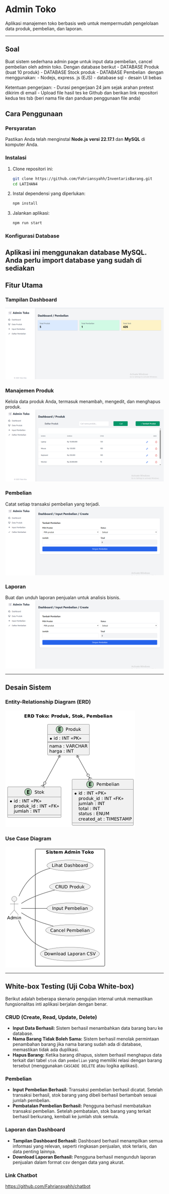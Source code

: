 
# Admin Toko

Aplikasi manajemen toko berbasis web untuk mempermudah pengelolaan data produk, pembelian, dan laporan.

---


## Soal 

Buat sistem sederhana admin page untuk input data pembelian, cancel pembelian oleh admin toko.
Dengan database berikut
‎- DATABASE Produk (buat 10 produk)
‎- DATABASE Stock produk
‎- DATABASE Pembelian
‎
‎dengan menggunakan:
‎- Nodejs, express. js (EJS)
‎- database sql
‎- desain UI bebas

‎Ketentuan pengerjaan:
‎- Durasi pengerjaan 24 jam sejak arahan pretest dikirim di email
‎- Upload file hasil tes ke Github dan berikan link repositori kedua tes tsb (beri nama file dan panduan penggunaan file anda)

## Cara Penggunaan

### Persyaratan

Pastikan Anda telah menginstal **Node.js versi 22.17.1** dan **MySQL** di komputer Anda.

### Instalasi

1.  Clone repositori ini:
    ```bash
    git clone https://github.com/Fahriansyahh/InventarisBarang.git
    cd LATIHAN4
    ```

2.  Instal dependensi yang diperlukan:
    ```bash
    npm install
    ```

3.  Jalankan aplikasi:
    ```bash
    npm run start
    ```

### Konfigurasi Database

Aplikasi ini menggunakan database **MySQL**. Anda perlu import database yang sudah di sediakan
---

## Fitur Utama

### Tampilan Dashboard
![Dashboard Admin Toko](src/images/dashboard.png)

### Manajemen Produk
Kelola data produk Anda, termasuk menambah, mengedit, dan menghapus produk.
![Tampilan Manajemen Produk](src/images/produk.png)

### Pembelian
Catat setiap transaksi pembelian yang terjadi.
![Tampilan Pembelian](src/images/pembelian.png)

### Laporan
Buat dan unduh laporan penjualan untuk analisis bisnis.
![Tampilan Laporan](src/images/laporan.png)

---

## Desain Sistem

### Entity-Relationship Diagram (ERD)
![Diagram ERD](src/images/erd.png)

### Use Case Diagram
![Diagram Use Case](src/images/usecase.png)

---

## White-box Testing (Uji Coba White-box)

Berikut adalah beberapa skenario pengujian internal untuk memastikan fungsionalitas inti aplikasi berjalan dengan benar.

### CRUD (Create, Read, Update, Delete)
* **Input Data Berhasil:** Sistem berhasil menambahkan data barang baru ke database.
* **Nama Barang Tidak Boleh Sama:** Sistem berhasil menolak permintaan penambahan barang jika nama barang sudah ada di database, memastikan tidak ada duplikasi.
* **Hapus Barang:** Ketika barang dihapus, sistem berhasil menghapus data terkait dari tabel `stok` dan `pembelian` yang memiliki relasi dengan barang tersebut (menggunakan `CASCADE DELETE` atau logika aplikasi).

### Pembelian
* **Input Pembelian Berhasil:** Transaksi pembelian berhasil dicatat. Setelah transaksi berhasil, stok barang yang dibeli berhasil bertambah sesuai jumlah pembelian.
* **Pembatalan Pembelian Berhasil:** Pengguna berhasil membatalkan transaksi pembelian. Setelah pembatalan, stok barang yang terkait berhasil berkurang, kembali ke jumlah stok semula.

### Laporan dan Dashboard
* **Tampilan Dashboard Berhasil:** Dashboard berhasil menampilkan semua informasi yang relevan, seperti ringkasan penjualan, stok terlaris, dan data penting lainnya.
* **Download Laporan Berhasil:** Pengguna berhasil mengunduh laporan penjualan dalam format csv dengan data yang akurat.

### Link Chatbot
https://github.com/Fahriansyahh/chatbot
